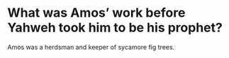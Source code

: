 # What was Amos’ work before Yahweh took him to be his prophet?

Amos was a herdsman and keeper of sycamore fig trees.
